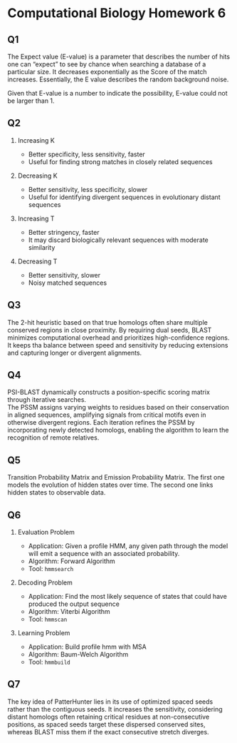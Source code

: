 # Computational Biology Homework 6

## Q1

The Expect value (E-value) is a parameter that describes the number of hits one can “expect” to see by chance when searching a database of a particular size. It decreases exponentially as the Score of the match increases. Essentially, the E value describes the random background noise.

Given that E-value is a number to indicate the possibility, E-value could not be larger than 1.

## Q2

1. Increasing K

   - Better specificity, less sensitivity, faster
   - Useful for finding strong matches in closely related sequences

2. Decreasing K

   - Better sensitivity, less specificity, slower
   - Useful for identifying divergent sequences in evolutionary distant sequences

3. Increasing T

   - Better stringency, faster
   - It may discard biologically relevant sequences with moderate similarity

4. Decreasing T

   - Better sensitivity, slower
   - Noisy matched sequences

## Q3

The 2-hit heuristic based on that true homologs often share multiple conserved regions in close proximity. By requiring dual seeds, BLAST minimizes computational overhead and prioritizes high-confidence regions. It keeps tha balance between speed and sensitivity by reducing extensions and capturing longer or divergent alignments.

## Q4

PSI-BLAST dynamically constructs a position-specific scoring matrix through iterative searches.  
The PSSM assigns varying weights to residues based on their conservation in aligned sequences, amplifying signals from critical motifs even in otherwise divergent regions. Each iteration refines the PSSM by incorporating newly detected homologs, enabling the algorithm to learn the recognition of remote relatives.

## Q5

Transition Probability Matrix and Emission Probability Matrix. The first one models the evolution of hidden states over time. The second one links hidden states to observable data.

## Q6

1. Evaluation Problem

   - Application: Given a profile HMM, any given path through the model will emit a sequence with an associated probability.
   - Algorithm: Forward Algorithm
   - Tool: `hmmsearch`

2. Decoding Problem

   - Application: Find the most likely sequence of states that could have produced the output sequence
   - Algorithm: Viterbi Algorithm
   - Tool: `hmmscan`

3. Learning Problem

   - Application: Build profile hmm with MSA
   - Algorithm: Baum-Welch Algorithm
   - Tool: `hmmbuild`

## Q7

The key idea of PatterHunter lies in its use of optimized spaced seeds rather than the contiguous seeds. It increases the sensitivity, considering distant homologs often retaining critical residues at non-consecutive positions, as spaced seeds target these dispersed conserved sites, whereas BLAST miss them if the exact consecutive stretch diverges.
